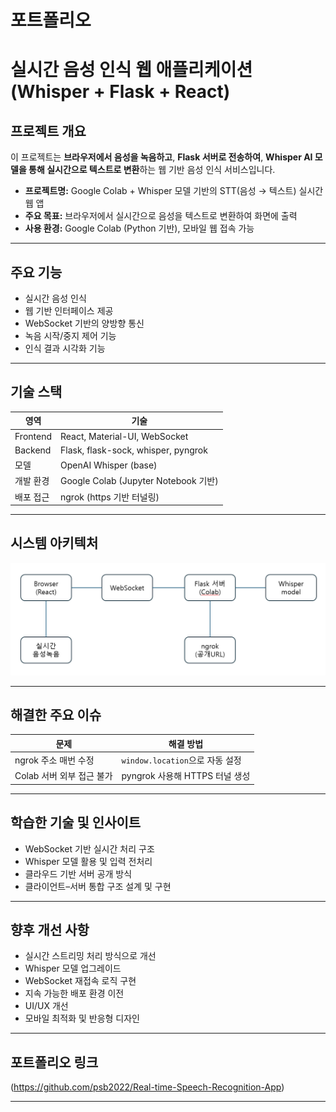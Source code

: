 # 포트폴리오

# 실시간 음성 인식 웹 애플리케이션 (Whisper + Flask + React)

## 프로젝트 개요

이 프로젝트는 **브라우저에서 음성을 녹음하고**, **Flask 서버로 전송하여**, **Whisper AI 모델을 통해 실시간으로 텍스트로 변환**하는 웹 기반 음성 인식 서비스입니다.
- **프로젝트명:** Google Colab + Whisper 모델 기반의 STT(음성 → 텍스트) 실시간 웹 앱
- **주요 목표:** 브라우저에서 실시간으로 음성을 텍스트로 변환하여 화면에 출력
- **사용 환경:** Google Colab (Python 기반), 모바일 웹 접속 가능

---

## 주요 기능

- 실시간 음성 인식
- 웹 기반 인터페이스 제공
- WebSocket 기반의 양방향 통신
- 녹음 시작/중지 제어 기능
- 인식 결과 시각화 기능

---

## 기술 스택

| 영역        | 기술                                   |
|-------------|----------------------------------------|
| Frontend    | React, Material-UI, WebSocket          |
| Backend     | Flask, flask-sock, whisper, pyngrok    |
| 모델        | OpenAI Whisper (base)                  |
| 개발 환경   | Google Colab (Jupyter Notebook 기반)   |
| 배포 접근   | ngrok (https 기반 터널링)              |

---

## 시스템 아키텍처
![architecture](architecture.png)

---

## 해결한 주요 이슈

| 문제 | 해결 방법 |
|------|------------|
| ngrok 주소 매번 수정 | `window.location`으로 자동 설정 |
| Colab 서버 외부 접근 불가 | pyngrok 사용해 HTTPS 터널 생성 |

---

## 학습한 기술 및 인사이트

- WebSocket 기반 실시간 처리 구조
- Whisper 모델 활용 및 입력 전처리
- 클라우드 기반 서버 공개 방식
- 클라이언트–서버 통합 구조 설계 및 구현

---

## 향후 개선 사항

- 실시간 스트리밍 처리 방식으로 개선
- Whisper 모델 업그레이드
- WebSocket 재접속 로직 구현
- 지속 가능한 배포 환경 이전
- UI/UX 개선
- 모바일 최적화 및 반응형 디자인

---

## 포트폴리오 링크

(https://github.com/psb2022/Real-time-Speech-Recognition-App)

---
